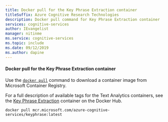 ```yaml
---
title: Docker pull for the Key Phrase Extraction container
titleSuffix: Azure Cognitive Research Technologies
description: Docker pull command for Key Phrase Extraction container
services: cognitive-services
author: IEvangelist
manager: nitinme
ms.service: cognitive-services
ms.topic: include
ms.date: 09/12/2019
ms.author: dapine
---
```


#### Docker pull for the Key Phrase Extraction container

Use the [`docker pull`](https://docs.docker.com/engine/reference/commandline/pull/) command to download a container image from Microsoft Container Registry.

For a full description of available tags for the Text Analytics containers, see the [Key Phrase Extraction](https://go.microsoft.com/fwlink/?linkid=2018757) container on the Docker Hub.

```
docker pull mcr.microsoft.com/azure-cognitive-services/keyphrase:latest
```

